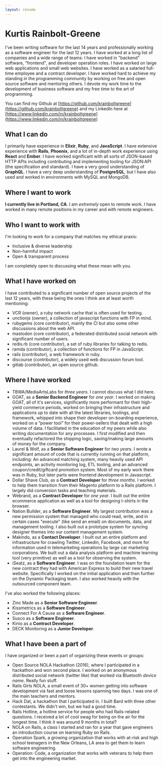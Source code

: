 ```yaml
---
layout: resume
---
```


# Kurtis Rainbolt-Greene

I've been writing software for the last 14 years and professionally working as a software engineer for the last 12 years. I have worked at a long list of companies and a wide range of teams: I have worked in "backend" software, "frontend", and developer operation roles. I have worked on large web applications and small web websites. I have worked as a salaried full-time employee and a contract developer. I have worked hard to achieve my standing in the programming community by working on free and open source software and mentoring others. I devote my work time to the development of business software and my free time to the art of programming.

You can find my Github at [https://github.com/krainboltgreene](https://github.com/krainboltgreene) and my LinkedIn here at [https://www.linkedin.com/in/krainboltgreene](https://www.linkedin.com/in/krainboltgreene)


## What I can do

I primarily have experience in **Elixir**, **Ruby**, and **JavaScript**. I have extensive experience with **Rails**, **Phoenix**, and a lot of in-depth work experience using **React** and **Ember**. I have worked significant with all sorts of JSON-based HTTP APIs including contributing and implementing tooling for JSON:API (the specification and standard). I have a very good understanding of **GraphQL**. I have a very deep understanding of **PostgreSQL**, but I have also used and worked in environments with MySQL and MongoDB.


## Where I want to work

**I currently live in Portland, CA**. I am *extremely* open to remote work. I have worked in many remote positions in my career and with remote engineers.


## Who I want to work with

I'm looking to work for a company that matches my ethical praxis:

  - Inclusive & diverse leadership
  - Non-harmful impact
  - Open & transparent process

I am completely open to discussing what these mean with you.


## What I have worked on

I have contributed to a significant number of open source projects of the last 12 years, with these being the ones I think are at least worth mentioning:

  - VCR (owner), a ruby network cache that is often used for testing.
  - unctionjs (owner), a collection of javascript functions with FP in mind.
  - rubygems (core contributor), mainly the CI but also some other discussions about the web API.
  - mastodon (core contributor), a federated distributed social network with significant number of users.
  - redis.rb (core contributor), a set of ruby libraries for talking to redis.
  - ramda (contributor), a collection of functions for FP in JavaScript.
  - rails (contributor), a web framework in ruby.
  - discourse (contributor), a widely used web discussion forum tool.
  - gitlab (contributor), an open source github.


## Where I have worked

  - TBWA/MediaArtsLabs for *three years*. I cannot discuss what I did here.
  - GOAT, as a **Senior Backend Engineer** for *one year*. I worked on making GOAT, all of it's services, significantly more performant for their high-yield commerce periods, worked on bringing their infrastructure and applications up to date with all the latest libraries, toolings, and framework, whipped into shape their developer on-boarding experience,  worked on a “power tool” for their power-sellers that dealt with a high volume of data. I facilitated in the education of my peers while also writing documentation for any processes. I first modified and then eventually refactored the shipping logic, saving/making large amounts of money for the company.
  - Laurel & Wolf, as a **Senior Software Engineer** for *two years*. I wrote a significant amount of code that is currently running on that platform, including: An advanced matching system, many heavily used API endpoints, an activity monitoring log, ETL tooling, and an advanced coupon/credit/giftcard promotion system. Most of my early work there was in Ruby, but later parts were frontend development in Javascript.
  - Dollar Shave Club, as a **Contract Developer** for *three months*. I worked to help them transition from their Magento platform to a Rails platform. I largely did conversion tasks and teaching materials.
  - Webrand, as a **Contract Developer** for *one year*. I built out the entire ecommerce application as well as a tool for designing t-shirts in the browser.
  - Nation Builder, as a **Software Engineer**. My largest contribution was a new permission system that managed who could read, write, and in certain cases "execute" (like send an email) on documents, data, and management tooling. I also built out a prototype system for syncing designer themes into our content management system.
  - Makindo, as a **Contact Developer**. I built out an entire platform and infrastructure for crawling Twitter, Linkedin, Facebook, and more for information used in telemarketing operations by large car marketing corporations. We built out a data analysis platform and machine learning tool (very primitive) as well as a tool for observing the system.
  - iSeatz, as a **Software Engineer**. I was on the foundation team for the new contract they had with American Express to build their new travel website. Specifically I worked on the initial application and then further on the Dynamic Packaging team. I also worked heavily with the outsourced component team.

I've also worked the following places:

  - Zinc Made as a **Senior Software Engineer**.
  - Kissmetrics as a **Software Engineer**.
  - Connect For A Cause as a **Software Engineer**.
  - Susco as a **Software Engineer**.
  - Kinio as a **Contract Developer**.
  - DECK Monitoring as a **Junior Developer**.


## What I have been a part of

I have organized or been a part of organizing these events or groups:

  - Open Source NOLA Hackathon (2016), where I participated in a hackathon and won second place. I worked on an anonymous distributed social network (twitter like) that worked via Bluetooth *device name*. Really fun stuff.
  - Rails Girls NOLA, a small event of 30+ women getting into software development via fast and loose lessons spanning two days. I was one of the main teachers and mentors.
  - Hack Dat, a hackathon that I participated in. I built Bard with three other contestants. We didn't win, but we had a good time.
  - Rails Hotline, a hotline service for people who had Rails-related questions. I received a lot of cool swag for being on the air for the longest time. I think it was around 9 months in total?
  - NOLA on Rails, a class I started and ran for a year that gave engineers an introduction course on learning Ruby on Rails.
  - Operation Spark, a growing organization that works with at-risk and high school teenagers in the New Orleans, LA area to get them to learn software engineering.
  - Operation: Code, a organization that works with veterans to help them get into the engineering market.
